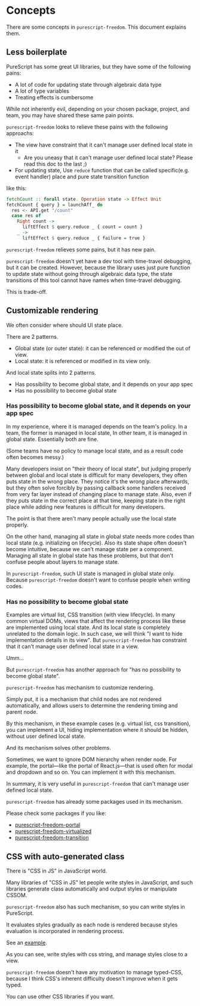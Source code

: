 # Concepts

There are some concepts in `purescript-freedom`.
This document explains them.

## Less boilerplate

PureScript has some great UI libraries, but they have some of the following pains:

- A lot of code for updating state through algebraic data type
- A lot of type variables
- Treating effects is cumbersome

While not inherently evil, depending on your chosen package, project, and team, 
you may have shared these same pain points.

`purescript-freedom` looks to relieve these pains with the following approachs:

- The view have constraint that it can't manage user defined local state in it
  - Are you uneasy that it can't manage user defined local state? Please read this doc to the last ;)
- For updating state, Use `reduce` function that can be called specific(e.g. event handler) place and pure state transition function

like this:

```purescript
fetchCount :: forall state. Operation state -> Effect Unit
fetchCount { query } = launchAff_ do
  res <- API.get "/count"
  case res of
    Right count ->
      liftEffect $ query.reduce _ { count = count }
    _ ->
      liftEffect $ query.reduce _ { failure = true }
```

`purescript-freedom` relieves some pains, but it has new pain.

`purescript-freedom` doesn't yet have a dev tool with time-travel debugging, but it can be created.
However, because the library uses just pure function to update state without going through algebraic data type,
the state transitions of this tool cannot have names when time-travel debugging.

This is trade-off.

## Customizable rendering

We often consider where should UI state place.

There are 2 patterns.

- Global state (or outer state): it can be referenced or modified the out of view.
- Local state: it is referenced or modified in its view only. 

And local state splits into 2 patterns.

- Has possibility to become global state, and it depends on your app spec
- Has no possibility to become global state

### Has possibility to become global state, and it depends on your app spec

In my experience, where it is managed depends on the team's policy.
In a team, the former is managed in local state, In other team, it is managed in global state.
Essentially both are fine.

(Some teams have no policy to manage local state, and as a result code often becomes messy.)

Many developers insist on "their theory of local state", but judging properly between global and local state is difficult for many developers, they often puts state in the wrong place.
They notice it's the wrong place afterwards, but they often solve forcibly by passing callback some handlers received from very far layer instead of changing place to manage state.
Also, even if they puts state in the correct place at that time, keeping state in the right place while adding new features is difficult for many developers.

The point is that there aren't many people actually use the local state properly.

On the other hand, managing all state in global state needs more codes than local state (e.g. initializing on lifecycle).
Also its state shape often doesn't become intuitive, because we can't manage state per a component.
Managing all state in global state has these problems, but that don't confuse people about layers to manage state.

In `purescript-freedom`, such UI state is managed in global state only.
Because `purescript-freedom` doesn't want to confuse people when writing codes.

### Has no possibility to become global state

Examples are virtual list, CSS transition (with view lifecycle).
In many common virtual DOMs, views that affect the rendering process like these are implemented using local state.
And its local state is completely unrelated to the domain logic.
In such case, we will think "I want to hide implementation details in its view".
But `purescript-freedom` has constraint that it can't manage user defined local state in a view.

Umm...

But `purescript-freedom` has another approach for "has no possibility to become global state".

`purescript-freedom` has mechanism to customize rendering.

Simply put, it is a mechanism that child nodes are not rendered automatically, and allows users to determine the rendering timing and parent node.

By this mechanism, in these example cases (e.g. virtual list, css transition), you can implement a UI, hiding implementation where it should be hidden, without user defined local state.

And its mechanism solves other problems.

Sometimes, we want to ignore DOM hierarchy when render node.
For example, the portal—like the portal of React.js—that is used often for modal and dropdown and so on.
You can implement it with this mechanism.

In summary, it is very useful in `purescript-freedom` that can't manage user defined local state.

`purescript-freedom` has already some packages used in its mechanism.

Please check some packages if you like:
- [purescript-freedom-portal](https://github.com/purescript-freedom/purescript-freedom-portal)
- [purescript-freedom-virtualized](https://github.com/purescript-freedom/purescript-freedom-virtualized)
- [purescript-freedom-transition](https://github.com/purescript-freedom/purescript-freedom-transition)

## CSS with auto-generated class

There is "CSS in JS" in JavaScript world.

Many libraries of "CSS in JS" let people write styles in JavaScript, and such libraries generate class automatically and output styles or manipulate CSSOM.

`purescript-freedom` also has such mechanism, so you can write styles in PureScript.

It evaluates styles gradually as each node is rendered because styles evaluation is incorporated in rendering process.

See an [example](https://github.com/purescript-freedom/purescript-freedom/blob/master/examples/counter/src/Main.purs).

As you can see, write styles with css string, and manage styles close to a view.

`purescript-freedom` doesn't have any motivation to manage typed-CSS, because I think CSS's inherent difficulty doesn't improve when it gets typed.

You can use other CSS libraries if you want.
